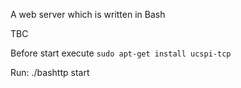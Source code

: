 A web server which is written in Bash

TBC

Before start execute `sudo apt-get install ucspi-tcp`

Run: ./bashttp start

